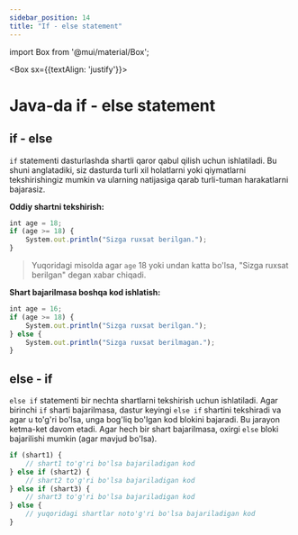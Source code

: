 ```yaml
--- 
sidebar_position: 14
title: "If - else statement" 
--- 
```


import Box from '@mui/material/Box'; 


<Box sx={{textAlign: 'justify'}}>

# Java-da if - else statement

## if - else
`if` statementi dasturlashda shartli qaror qabul qilish uchun ishlatiladi. Bu shuni anglatadiki, siz dasturda turli xil holatlarni yoki qiymatlarni tekshirishingiz mumkin va ularning natijasiga qarab turli-tuman harakatlarni bajarasiz.


**Oddiy shartni tekshirish:**

```javascript
int age = 18;
if (age >= 18) {
    System.out.println("Sizga ruxsat berilgan.");
}
```
>Yuqoridagi misolda agar `age` 18 yoki undan katta bo'lsa, "Sizga ruxsat berilgan" degan xabar chiqadi.

**Shart bajarilmasa boshqa kod ishlatish:**

```javascript
int age = 16;
if (age >= 18) {
    System.out.println("Sizga ruxsat berilgan.");
} else {
    System.out.println("Sizga ruxsat berilmagan.");
}
```

## else - if

`else if` statementi bir nechta shartlarni tekshirish uchun ishlatiladi. Agar birinchi `if` sharti bajarilmasa, dastur keyingi `else if` shartini tekshiradi va agar u to'g'ri bo'lsa, unga bog'liq bo'lgan kod blokini bajaradi. Bu jarayon ketma-ket davom etadi. Agar hech bir shart bajarilmasa, oxirgi `else` bloki bajarilishi mumkin (agar mavjud bo'lsa).

```javascript
if (shart1) {
    // shart1 to'g'ri bo'lsa bajariladigan kod
} else if (shart2) {
    // shart2 to'g'ri bo'lsa bajariladigan kod
} else if (shart3) {
    // shart3 to'g'ri bo'lsa bajariladigan kod
} else {
    // yuqoridagi shartlar noto'g'ri bo'lsa bajariladigan kod
}
```
</Box>